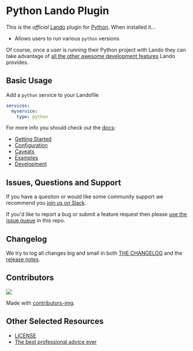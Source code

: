 # Python Lando Plugin

This is the _official_ [Lando](https://lando.dev) plugin for [Python](https://www.python.org/). When installed it...

* Allows users to run various `python` versions

Of course, once a user is running their Python project with Lando they can take advantage of [all the other awesome development features](https://docs.lando.dev) Lando provides.

## Basic Usage

Add a `python` service to your Landofile

```yaml
services:
  myservice:
    type: python
```

For more info you should check out the [docs](https://docs.lando.dev/python):

* [Getting Started](https://docs.lando.dev/python/)
* [Configuration](https://docs.lando.dev/python/config.html)
* [Caveats](https://docs.lando.dev/python/caveats.html)
* [Examples](https://github.com/lando/python/tree/main/examples)
* [Development](https://docs.lando.dev/python/development.html)

## Issues, Questions and Support

If you have a question or would like some community support we recommend you [join us on Slack](https://launchpass.com/devwithlando).

If you'd like to report a bug or submit a feature request then please [use the issue queue](https://github.com/lando/python/issues/new/choose) in this repo.

## Changelog

We try to log all changes big and small in both [THE CHANGELOG](https://github.com/lando/python/blob/main/CHANGELOG.md) and the [release notes](https://github.com/lando/python/releases).

## Contributors

<a href="https://github.com/lando/python/graphs/contributors">
  <img src="https://contrib.rocks/image?repo=lando/python" />
</a>

Made with [contributors-img](https://contrib.rocks).

## Other Selected Resources

* [LICENSE](https://github.com/lando/python/blob/main/LICENSE.md)
* [The best professional advice ever](https://www.youtube.com/watch?v=tkBVDh7my9Q)